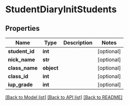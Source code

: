 # StudentDiaryInitStudents

## Properties
Name | Type | Description | Notes
------------ | ------------- | ------------- | -------------
**student_id** | **int** |  | [optional] 
**nick_name** | **str** |  | [optional] 
**class_name** | **object** |  | [optional] 
**class_id** | **int** |  | [optional] 
**iup_grade** | **int** |  | [optional] 

[[Back to Model list]](../README.md#documentation-for-models) [[Back to API list]](../README.md#documentation-for-api-endpoints) [[Back to README]](../README.md)

